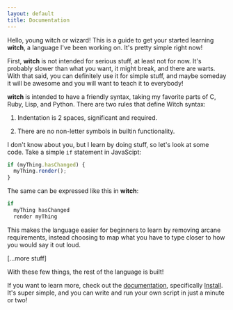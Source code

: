 ```yaml
---
layout: default
title: Documentation
---
```


Hello, young witch or wizard! This is a guide to get your started learning
**witch**, a language I've been working on. It's pretty simple right now!

First, **witch** is not intended for serious stuff, at least not for now.
It's probably slower than what you want, it might break, and there are warts.
With that said, you can definitely use it for simple stuff, and maybe someday
it will be awesome and you will want to teach it to everybody!

**witch** is intended to have a friendly syntax, taking my favorite parts of C, Ruby, Lisp, and Python.
There are two rules that define Witch syntax:

1. Indentation is 2 spaces, significant and required.

2. There are no non-letter symbols in builtin functionality.

I don't know about you, but I learn by doing stuff, so let's look
at some code. Take a simple `if` statement in JavaScipt:

```javascript
if (myThing.hasChanged) {
  myThing.render();
}
```

The same can be expressed like this in **witch**:

```ruby
if
  myThing hasChanged
  render myThing
```

This makes the language easier for beginners to learn by removing arcane requirements, instead choosing to map what you have to type closer to how you would say it out loud.

[...more stuff]

With these few things, the rest of the language is built!

If you want to learn more, check out the [documentation](/docs),
specifically [Install](/docs/install). It's super simple,
and you can write and run your own script in just a minute or two!

